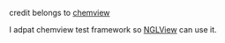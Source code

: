 credit belongs to [chemview](https://github.com/gabrielelanaro/chemview)

I adpat chemview test framework so [NGLView](https://github.com/arose/nglview) can use it.
